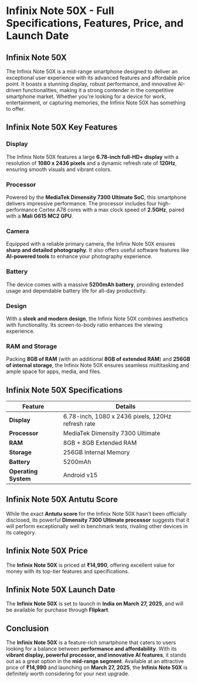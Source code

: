 # Infinix Note 50X - Full Specifications, Features, Price, and Launch Date

## Infinix Note 50X
The Infinix Note 50X is a mid-range smartphone designed to deliver an exceptional user experience with its advanced features and affordable price point. It boasts a stunning display, robust performance, and innovative AI-driven functionalities, making it a strong contender in the competitive smartphone market. Whether you're looking for a device for work, entertainment, or capturing memories, the Infinix Note 50X has something to offer.

## Infinix Note 50X Key Features

### Display
The Infinix Note 50X features a large **6.78-inch full-HD+ display** with a resolution of **1080 x 2436 pixels** and a dynamic refresh rate of **120Hz**, ensuring smooth visuals and vibrant colors.

### Processor
Powered by the **MediaTek Dimensity 7300 Ultimate SoC**, this smartphone delivers impressive performance. The processor includes four high-performance Cortex A78 cores with a max clock speed of **2.5GHz**, paired with a **Mali G615 MC2 GPU**.

### Camera
Equipped with a reliable primary camera, the Infinix Note 50X ensures **sharp and detailed photography**. It also offers useful software features like **AI-powered tools** to enhance your photography experience.

### Battery
The device comes with a massive **5200mAh battery**, providing extended usage and dependable battery life for all-day productivity.

### Design
With a **sleek and modern design**, the Infinix Note 50X combines aesthetics with functionality. Its screen-to-body ratio enhances the viewing experience.

### RAM and Storage
Packing **8GB of RAM** (with an additional **8GB of extended RAM**) and **256GB of internal storage**, the Infinix Note 50X ensures seamless multitasking and ample space for apps, media, and files.

## Infinix Note 50X Specifications

| Feature            | Details                                    |
|-------------------|--------------------------------|
| **Display**       | 6.78-inch, 1080 x 2436 pixels, 120Hz refresh rate |
| **Processor**     | MediaTek Dimensity 7300 Ultimate            |
| **RAM**           | 8GB + 8GB Extended RAM                     |
| **Storage**       | 256GB Internal Memory                      |
| **Battery**       | 5200mAh                                   |
| **Operating System** | Android v15                          |

## Infinix Note 50X Antutu Score
While the exact **Antutu score** for the Infinix Note 50X hasn't been officially disclosed, its powerful **Dimensity 7300 Ultimate processor** suggests that it will perform exceptionally well in benchmark tests, rivaling other devices in its category.

## Infinix Note 50X Price
The **Infinix Note 50X** is priced at **₹14,990**, offering excellent value for money with its top-tier features and specifications.

## Infinix Note 50X Launch Date
The **Infinix Note 50X** is set to launch in **India on March 27, 2025**, and will be available for purchase through **Flipkart**.

## Conclusion
The **Infinix Note 50X** is a feature-rich smartphone that caters to users looking for a balance between **performance and affordability**. With its **vibrant display, powerful processor, and innovative AI features**, it stands out as a great option in the **mid-range segment**. Available at an attractive price of **₹14,990** and launching on **March 27, 2025**, the **Infinix Note 50X** is definitely worth considering for your next upgrade.
